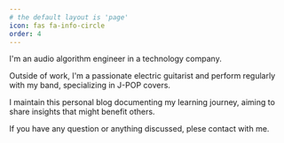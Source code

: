 ```yaml
---
# the default layout is 'page'
icon: fas fa-info-circle
order: 4
---
```


I'm an audio algorithm engineer in a technology company. 

Outside of work, I'm a passionate electric guitarist and perform regularly with my band, specializing in J-POP covers. 

I maintain this personal blog documenting my learning journey, aiming to share insights that might benefit others.

If you have any question or anything discussed, plese contact with me.
